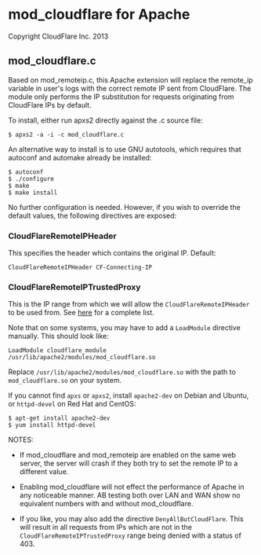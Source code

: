 # mod_cloudflare for Apache #
Copyright CloudFlare Inc. 2013

## mod_cloudflare.c ##

Based on mod_remoteip.c, this Apache extension will replace the remote_ip variable in user's logs with the correct remote IP sent from CloudFlare. The module only performs the IP substitution for requests originating from CloudFlare IPs by default.

To install, either run apxs2 directly against the .c source file:

    $ apxs2 -a -i -c mod_cloudflare.c

An alternative way to install is to use GNU autotools, which requires that autoconf and automake already be installed:

    $ autoconf
    $ ./configure
    $ make
    $ make install

No further configuration is needed. However, if you wish to override the default values, the following directives are exposed:

### CloudFlareRemoteIPHeader ###

This specifies the header which contains the original IP. Default:

    CloudFlareRemoteIPHeader CF-Connecting-IP

### CloudFlareRemoteIPTrustedProxy ###

This is the IP range from which we will allow the `CloudFlareRemoteIPHeader` to be used from. See [here][1] for a complete list.

Note that on some systems, you may have to add a `LoadModule` directive manually. This should look like:

    LoadModule cloudflare_module /usr/lib/apache2/modules/mod_cloudflare.so

Replace `/usr/lib/apache2/modules/mod_cloudflare.so` with the path to `mod_cloudflare.so` on your system.

If you cannot find `apxs` or `apxs2`, install `apache2-dev` on Debian and Ubuntu, or `httpd-devel` on Red Hat and CentOS:

    $ apt-get install apache2-dev
    $ yum install httpd-devel

NOTES:

- If mod\_cloudflare and mod\_remoteip are enabled on the same web server, the server will crash if they both try to set the remote IP to a different value.
- Enabling mod\_cloudflare will not effect the performance of Apache in any noticeable manner. AB testing both over LAN and WAN show no equivalent numbers with and without mod\_cloudflare.
- If you like, you may also add the directive `DenyAllButCloudFlare`. This will result in all requests from IPs which are not in the `CloudFlareRemoteIPTrustedProxy` range being denied with a status of 403.

  [1]: https://www.cloudflare.com/wiki/What_are_the_CloudFlare_IP_address_ranges

